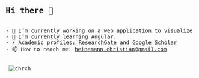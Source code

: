 <pre> <h2>Hi there 👋</h2>
- 🔭 I’m currently working on a web application to visualize simulation real-time data.
- 🌱 I’m currently learning Angular.
- ⚡ Academic profiles: <a href="https://www.researchgate.net/profile/Christian_Heinemann">ResearchGate</a> and <a href="https://scholar.google.de/citations?user=iaMMMA0AAAAJ">Google Scholar</a>
- 📫 How to reach me: <a href= "mailto:heinemann.christian@gmail.com">heinemann.christian@gmail.com</a>

<p align="left"> <img src="https://komarev.com/ghpvc/?username=chrxh&label=Profile%20views&color=0e75b6&style=flat" alt="chrxh" /> </p> </pre>